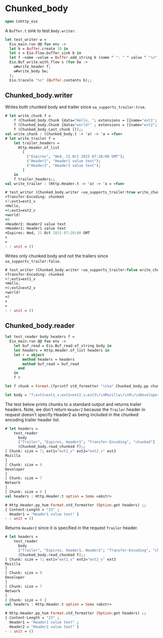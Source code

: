 # Chunked_body

```ocaml
open Cohttp_eio
```

A `Buffer.t` sink to test `Body.writer`.

```ocaml
let test_writer w =
  Eio_main.run @@ fun env ->
  let b = Buffer.create 10 in
  let s = Eio.Flow.buffer_sink b in
  let f ~name ~value = Buffer.add_string b (name ^ ": " ^ value ^ "\n") in
  Eio.Buf_write.with_flow s (fun bw ->
    w#write_header f;
    w#write_body bw;
  );
  Eio.traceln "%s" (Buffer.contents b);;
```

## Chunked_body.writer

Writes both chunked body and trailer since `ua_supports_trailer:true`.

```ocaml
# let write_chunk f =
    f (Chunked_body.Chunk {data="Hello, "; extensions = [{name="ext1"; value=Some "ext1_v"}]});
    f (Chunked_body.Chunk {data="world!" ; extensions = [{name="ext2"; value=Some "ext2_v"}]});
    f (Chunked_body.Last_chunk []);;
val write_chunk : (Chunked_body.t -> 'a) -> 'a = <fun>
# let write_trailer f =
    let trailer_headers =
      Http.Header.of_list
        [
          ("Expires", "Wed, 21 Oct 2015 07:28:00 GMT");
          ("Header1", "Header1 value text");
          ("Header2", "Header2 value text");
        ]
    in
    f trailer_headers;;
val write_trailer : (Http.Header.t -> 'a) -> 'a = <fun>

# test_writer (Chunked_body.writer ~ua_supports_trailer:true write_chunk write_trailer) ;;
+Transfer-Encoding: chunked
+7;ext1=ext1_v
+Hello, 
+6;ext2=ext2_v
+world!
+0
+Header2: Header2 value text
+Header1: Header1 value text
+Expires: Wed, 21 Oct 2015 07:28:00 GMT
+
+
- : unit = ()
```

Writes only chunked body and not the trailers since `ua_supports_trailer:false`.

```ocaml
# test_writer (Chunked_body.writer ~ua_supports_trailer:false write_chunk write_trailer) ;;
+Transfer-Encoding: chunked
+7;ext1=ext1_v
+Hello, 
+6;ext2=ext2_v
+world!
+0
+
+
- : unit = ()
```

## Chunked_body.reader

```ocaml
let test_reader body headers f =
  Eio_main.run @@ fun env ->
    let buf_read = Eio.Buf_read.of_string body in
    let headers = Http.Header.of_list headers in
    let r = object
        method headers = headers
        method buf_read = buf_read
      end
    in
    f r

let f chunk = Format.(fprintf std_formatter "\n%a" Chunked_body.pp chunk)

let body = "7;ext1=ext1_v;ext2=ext2_v;ext3\r\nMozilla\r\n9\r\nDeveloper\r\n7\r\nNetwork\r\n0\r\nHeader2: Header2 value text\r\nHeader1: Header1 value text\r\nExpires: Wed, 21 Oct 2015 07:28:00 GMT\r\n\r\n"
```

The test below prints chunks to a standard output and returns trailer headers. Note, we don't return `Header2` 
because the `Trailer` header in request doesn't specify Header2 as being included in the chunked encoding trailer
header list.

```ocaml
# let headers = 
    test_reader
      body
      ["Trailer", "Expires, Header1"; "Transfer-Encoding", "chunked"]
      (Chunked_body.read_chunked f);;
[ Chunk: size = 7; ext1="ext1_v" ext2="ext2_v" ext3
Mozilla
]
[ Chunk: size = 9
Developer
]
[ Chunk: size = 7
Network
]
[ Chunk: size = 0 ]
val headers : Http.Header.t option = Some <abstr>

# Http.Header.pp_hum Format.std_formatter (Option.get headers) ;;
{ Content-Length = "23" ;
  Header1 = "Header1 value text" }
- : unit = ()
```

Returns `Header2` since it is specified in the request `Trailer` header.

```ocaml
# let headers = 
    test_reader
      body
      ["Trailer", "Expires, Header1, Header2"; "Transfer-Encoding", "chunked"]
      (Chunked_body.read_chunked f);;
[ Chunk: size = 7; ext1="ext1_v" ext2="ext2_v" ext3
Mozilla
]
[ Chunk: size = 9
Developer
]
[ Chunk: size = 7
Network
]
[ Chunk: size = 0 ]
val headers : Http.Header.t option = Some <abstr>

# Http.Header.pp_hum Format.std_formatter (Option.get headers) ;;
{ Content-Length = "23" ;
  Header1 = "Header1 value text" ;
  Header2 = "Header2 value text" }
- : unit = ()
```
